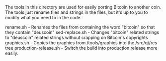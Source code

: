 The tools in this directory are used for easily porting Bitcoin to another coin. The tools just rename files and strings in the files, but it's up to you to modify what you need to in the code.

rename.sh		- Renames the files from containing the word "bitcoin" so that they contain "deuscoin"
sed-replace.sh	- Changes "bitcoin" related strings to "deuscoin" related strings without crapping on Bitcoin's copyrights
graphics.sh		- Copies the graphics from /tools/graphics into the /src/qt/res tree
production-release.sh	- Switch the build into production release more easily.